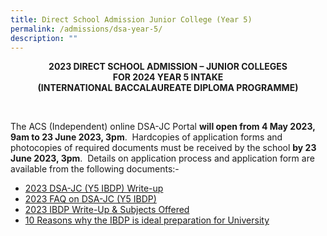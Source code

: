 ```yaml
---
title: Direct School Admission Junior College (Year 5)
permalink: /admissions/dsa-year-5/
description: ""
---
```

<p style="text-align: center;"><strong>2023 DIRECT SCHOOL ADMISSION – JUNIOR COLLEGES<br>
FOR 2024 YEAR 5 INTAKE<br>
(INTERNATIONAL BACCALAUREATE DIPLOMA PROGRAMME)</strong></p>
<p>&nbsp;</p>
<p>The ACS (Independent) online DSA-JC Portal <strong>will open from 4 May 2023, 9am to 23 June 2023, 3pm</strong>.&nbsp; Hardcopies of application forms and photocopies of required documents must be received by the school <strong>by 23 June 2023, 3pm</strong>.&nbsp; Details on application process and application form are available from the following documents:-</p>
<ul>
<li><a href="/files/Admissions/2023%20dsa-jc%20(y5)%20write-up-m.pdf">2023 DSA-JC (Y5 IBDP) Write-up</a></li>
<li><a href="/files/Admissions/2023%20faq%20on%20dsa-jc%20(y5)-m.pdf">2023 FAQ on DSA-JC (Y5 IBDP)</a></li>
<li><a href="/files/Admissions/2023%20ibdp%20write-up%20and%20subjects%20offered-m.pdf">2023 IBDP Write-Up &amp; Subjects Offered</a></li>
<li><a href="/files/Admissions/10%20reasons%20why%20ibdp%20is%20ideal%20preparation%20for%20university-m.pdf">10 Reasons why the IBDP is ideal preparation for University</a></li>
</ul>
<p>&nbsp;</p>
